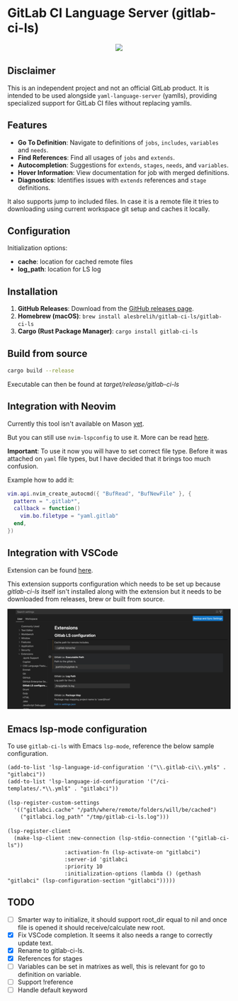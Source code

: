 # GitLab CI Language Server (gitlab-ci-ls)

<p align="center" width="100%">
    <img src="https://github.com/alesbrelih/gitlab-ci-ls/blob/main/docs/images/gitlab-ci-ls.png">
</p>

## Disclaimer

This is an independent project and not an official GitLab product.
It is intended to be used alongside `yaml-language-server` (yamlls), providing specialized support for GitLab CI files without replacing yamlls.

## Features

- **Go To Definition**: Navigate to definitions of `jobs`, `includes`, `variables` and `needs`.
- **Find References**: Find all usages of `jobs` and `extends`.
- **Autocompletion**: Suggestions for `extends`, `stages`, `needs`, and `variables`.
- **Hover Information**: View documentation for job with merged definitions.
- **Diagnostics**: Identifies issues with `extends` references and `stage` definitions.

It also supports jump to included files. In case it is a remote file it tries to downloading using
current workspace git setup and caches it locally.

## Configuration

Initialization options:

- **cache**: location for cached remote files
- **log_path**: location for LS log

## Installation

1. **GitHub Releases**: Download from the [GitHub releases page](https://github.com).
2. **Homebrew (macOS)**: `brew install alesbrelih/gitlab-ci-ls/gitlab-ci-ls`
3. **Cargo (Rust Package Manager)**: `cargo install gitlab-ci-ls`

## Build from source

```sh
cargo build --release
```

Executable can then be found at _target/release/gitlab-ci-ls_

## Integration with Neovim

Currently this tool isn't available on Mason [yet](https://github.com/mason-org/mason-registry/pull/5256).

But you can still use `nvim-lspconfig` to use it. More can be read [here](https://github.com/neovim/nvim-lspconfig/blob/master/doc/server_configurations.md#gitlab_ci_ls).

**Important**: To use it now you will have to set correct file type. Before it was attached on
`yaml` file types, but I have decided that it brings too much confusion.

Example how to add it:

```lua
vim.api.nvim_create_autocmd({ "BufRead", "BufNewFile" }, {
  pattern = ".gitlab*",
  callback = function()
    vim.bo.filetype = "yaml.gitlab"
  end,
})
```

## Integration with VSCode

Extension can be found [here](https://marketplace.visualstudio.com/items?itemName=alesbrelih.gitlab-ci-ls).

This extension supports configuration which needs to be set up because _gitlab-ci-ls_
itself isn't installed along with the extension but it needs to be downloaded from
releases, brew or built from source.

![vscode settings](./docs/images/vscode-settings.jpg)

## Emacs lsp-mode configuration

To use `gitlab-ci-ls` with Emacs `lsp-mode`, reference the below sample
configuration.

```emacs-lisp
(add-to-list 'lsp-language-id-configuration '("\\.gitlab-ci\\.yml$" . "gitlabci"))
(add-to-list 'lsp-language-id-configuration '("/ci-templates/.*\\.yml$" . "gitlabci"))

(lsp-register-custom-settings
  '(("gitlabci.cache" "/path/where/remote/folders/will/be/cached")
    ("gitlabci.log_path" "/tmp/gitlab-ci-ls.log")))

(lsp-register-client
  (make-lsp-client :new-connection (lsp-stdio-connection '("gitlab-ci-ls"))
                  :activation-fn (lsp-activate-on "gitlabci")
                  :server-id 'gitlabci
                  :priority 10
                  :initialization-options (lambda () (gethash "gitlabci" (lsp-configuration-section "gitlabci")))))
```

## TODO

- [ ] Smarter way to initialize, it should support root_dir equal to nil and once file is opened it should receive/calculate new root.
- [x] Fix VSCode completion. It seems it also needs a range to correctly update text.
- [x] Rename to gitlab-ci-ls.
- [x] References for stages
- [ ] Variables can be set in matrixes as well, this is relevant for go to definition on variable.
- [ ] Support !reference
- [ ] Handle default keyword
